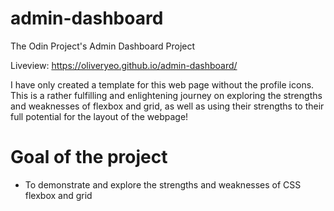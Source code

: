 # admin-dashboard
The Odin Project's Admin Dashboard Project

Liveview: https://oliveryeo.github.io/admin-dashboard/

I have only created a template for this web page without the profile icons. This is a rather fulfilling and enlightening journey on exploring the strengths and weaknesses of flexbox and grid, as well as using their strengths to their full potential for the layout of the webpage!

# Goal of the project
- To demonstrate and explore the strengths and weaknesses of CSS flexbox and grid
